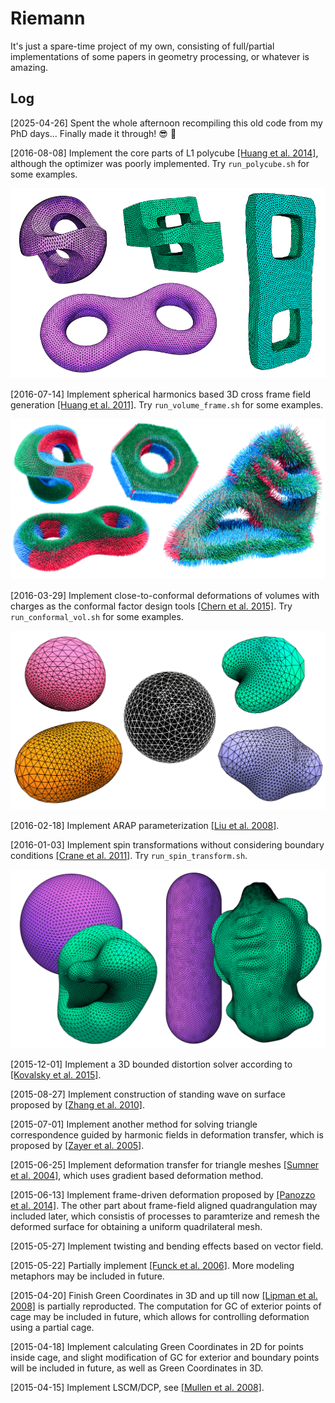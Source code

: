 # Riemann

It's just a spare-time project of my own, consisting of full/partial implementations of some papers in geometry processing, or whatever is amazing.

## Log

[2025-04-26] Spent the whole afternoon recompiling this old code from my PhD days... Finally made it through! :sunglasses: :tada:

[2016-08-08] Implement the core parts of L1 polycube [[Huang et al. 2014]](http://www.cad.zju.edu.cn/home/hj/14/l1-poly/l1-poly.pdf), although the optimizer was poorly implemented. Try `run_polycube.sh` for some examples.

![image](img/l1_polycube.png)

[2016-07-14] Implement spherical harmonics based 3D cross frame field generation [[Huang et al. 2011]](http://www.cad.zju.edu.cn/home/hj/11/3D-cross-frame.pdf). Try `run_volume_frame.sh` for some examples.

![image](img/vol_cross_frm.png)

[2016-03-29] Implement close-to-conformal deformations of volumes with charges as the conformal factor design tools [[Chern et al. 2015]](http://dl.acm.org/citation.cfm?id=2766916). Try `run_conformal_vol.sh` for some examples.

![image](img/conformal_volume.png)

[2016-02-18] Implement ARAP parameterization [[Liu et al. 2008]](http://www.cs.harvard.edu/~sjg/papers/arap.pdf).

[2016-01-03] Implement spin transformations without considering boundary conditions [[Crane et al. 2011]](http://www.cs.columbia.edu/~keenan/Projects/SpinTransformations/paper.pdf). Try `run_spin_transform.sh`.

![image](img/spin.png)

[2015-12-01] Implement a 3D bounded distortion solver according to [[Kovalsky et al. 2015]](http://www.wisdom.weizmann.ac.il/~ylipman/2015_LargeScaleBD.pdf).

[2015-08-27] Implement construction of standing wave on surface proposed by [[Zhang et al. 2010]](http://www.cad.zju.edu.cn/home/hj/10/Huang10WaveQuad.pdf).

[2015-07-01] Implement another method for solving triangle correspondence guided by harmonic fields in deformation transfer, which is proposed by [[Zayer et al. 2005]](http://citeseerx.ist.psu.edu/viewdoc/download?doi=10.1.1.226.1150&rep=rep1&type=pdf).

[2015-06-25] Implement deformation transfer for triangle meshes [[Sumner et al. 2004]](http://people.csail.mit.edu/sumner/research/deftransfer/Sumner2004DTF.pdf), which uses gradient based deformation method.

[2015-06-13] Implement frame-driven deformation proposed by [[Panozzo et al. 2014]](http://igl.ethz.ch/projects/frame-fields/frame-fields.pdf). The other part about frame-field aligned quadrangulation may included later, which consistis of processes to paramterize and remesh the deformed surface for obtaining a uniform quadrilateral mesh.

[2015-05-27] Implement twisting and bending effects based on vector field.

[2015-05-22] Partially implement [[Funck et al. 2006]](https://isgwww.cs.uni-magdeburg.de/visual/files/publications/Archive/Funck_2006_SIGGRAPH.pdf). More modeling metaphors may be included in future.

[2015-04-20] Finish Green Coordinates in 3D and up till now [[Lipman et al. 2008]](http://citeseerx.ist.psu.edu/viewdoc/download?doi=10.1.1.150.2116&rep=rep1&type=pdf) is partially reproducted. The computation for GC  of exterior points of cage may be  included in future, which allows for controlling deformation using a partial cage.

[2015-04-18] Implement calculating Green Coordinates in 2D for points inside cage, and slight modification of GC for exterior and boundary points will be included in future, as well as Green Coordinates in 3D.

[2015-04-15] Implement LSCM/DCP, see [[Mullen et al. 2008]](https://hal.inria.fr/inria-00334477/document).

